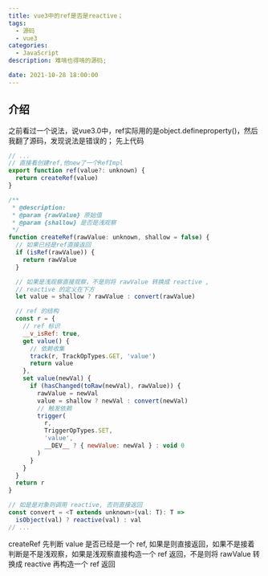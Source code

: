 ```yaml
---
title: vue3中的ref是否是reactive；
tags:
  - 源码
  - vue3
categories:
  - JavaScript
description: 难啃也得啃的源码;

date: 2021-10-28 18:00:00
---
```


## 介绍
之前看过一个说法，说vue3.0中，ref实际用的是object.defineproperty()，然后我翻了源码，发现说法是错误的；
先上代码
```js
// ...
// 直接看创建ref,他new了一个RefImpl
export function ref(value?: unknown) {
  return createRef(value)
}

/**
 * @description: 
 * @param {rawValue} 原始值 
 * @param {shallow} 是否是浅观察 
 */
function createRef(rawValue: unknown, shallow = false) {
  // 如果已经是ref直接返回
  if (isRef(rawValue)) {
    return rawValue
  }

  // 如果是浅观察直接观察，不是则将 rawValue 转换成 reactive ,
  // reactive 的定义在下方 
  let value = shallow ? rawValue : convert(rawValue)

  // ref 的结构
  const r = {
    // ref 标识
    __v_isRef: true,
    get value() {
      // 依赖收集
      track(r, TrackOpTypes.GET, 'value')
      return value
    },
    set value(newVal) {
      if (hasChanged(toRaw(newVal), rawValue)) {
        rawValue = newVal
        value = shallow ? newVal : convert(newVal)
        // 触发依赖
        trigger(
          r,
          TriggerOpTypes.SET,
          'value',
          __DEV__ ? { newValue: newVal } : void 0
        )
      }
    }
  }
  return r
}

// 如是是对象则调用 reactive, 否则直接返回 
const convert = <T extends unknown>(val: T): T =>
  isObject(val) ? reactive(val) : val
// ...
``` 
createRef 先判断 value 是否已经是一个 ref, 如果是则直接返回，如果不是接着判断是不是浅观察，如果是浅观察直接构造一个 ref 返回，不是则将 rawValue 转换成 reactive 再构造一个 ref 返回
 